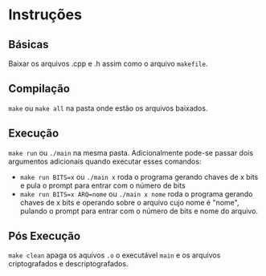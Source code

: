 # Instruções


## Básicas
Baixar os arquivos .cpp e .h assim como o arquivo `makefile`.


## Compilação
`make` ou `make all` na pasta onde estão os arquivos baixados.

## Execução
`make run` ou `./main` na mesma pasta. Adicionalmente pode-se passar dois argumentos adicionais quando executar esses comandos:
- `make run BITS=x` ou `./main x` roda o programa gerando chaves de x bits e pula o prompt para entrar com o número de bits
- `make run BITS=x ARQ=nome` ou `./main x nome` roda o programa gerando chaves de x bits e operando sobre o arquivo cujo nome é "nome", pulando o prompt para entrar com o número de bits e nome do arquivo.

## Pós Execução
`make clean` apaga os aquivos `.o` o executável `main` e os arquivos criptografados e descriptografados.
